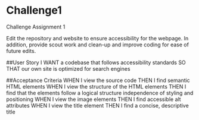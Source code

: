 # Challenge1
Challenge Assignment 1

Edit the repository and website to ensure accessibility for the webpage.  In addition, provide scout work and clean-up and improve coding for ease of future edits.

##User Story
I WANT a codebase that follows accessibility standards
SO THAT our own site is optimized for search engines

##Acceptance Criteria
WHEN I view the source code
THEN I find semantic HTML elements
WHEN I view the structure of the HTML elements
THEN I find that the elements follow a logical structure independence of styling and positioning
WHEN I view the image elements
THEN I find accessible alt attributes
WHEN I view the title element
THEN I find a concise, descriptive title



